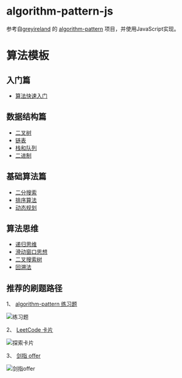 # algorithm-pattern-js

参考自[greyireland](https://github.com/greyireland) 的 [algorithm-pattern](https://github.com/greyireland/algorithm-pattern) 项目，并使用JavaScript实现。

# 算法模板

## 入门篇

- [算法快速入门](https://greyireland.gitbook.io/algorithm-pattern/ru-men-pian/quickstart)

## 数据结构篇

- [二叉树](https://greyireland.gitbook.io/algorithm-pattern/shu-ju-jie-gou-pian/binary_tree)
- [链表](https://greyireland.gitbook.io/algorithm-pattern/shu-ju-jie-gou-pian/linked_list)
- [栈和队列](https://greyireland.gitbook.io/algorithm-pattern/shu-ju-jie-gou-pian/stack_queue)
- [二进制](https://greyireland.gitbook.io/algorithm-pattern/shu-ju-jie-gou-pian/binary_op)

## 基础算法篇

- [二分搜索](https://greyireland.gitbook.io/algorithm-pattern/ji-chu-suan-fa-pian/binary_search)
- [排序算法](https://greyireland.gitbook.io/algorithm-pattern/ji-chu-suan-fa-pian/sort)
- [动态规划](https://greyireland.gitbook.io/algorithm-pattern/ji-chu-suan-fa-pian/dp)

## 算法思维

- [递归思维](https://greyireland.gitbook.io/algorithm-pattern/suan-fa-si-wei/recursion)
- [滑动窗口思想](https://greyireland.gitbook.io/algorithm-pattern/suan-fa-si-wei/slide_window)
- [二叉搜索树](https://greyireland.gitbook.io/algorithm-pattern/suan-fa-si-wei/binary_search_tree)
- [回溯法](https://greyireland.gitbook.io/algorithm-pattern/suan-fa-si-wei/backtrack)

## 推荐的刷题路径

1、 [algorithm-pattern 练习题](https://greyireland.gitbook.io/algorithm-pattern/)

![练习题](https://img.fuiboom.com/img/repo_practice.png)

2、 [LeetCode 卡片](https://leetcode-cn.com/explore/)

![探索卡片](https://img.fuiboom.com/img/leetcode_explore.png)

3、 [剑指 offer](https://leetcode-cn.com/problemset/lcof/)

![剑指offer](https://img.fuiboom.com/img/leetcode_jzoffer.png)
